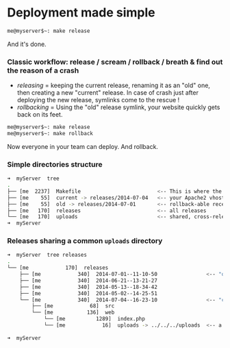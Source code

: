 Deployment made simple
======================

```bash
me@myserver$~: make release

```

And it's done.

### Classic workflow: release / scream / rollback / breath & find out the reason of a crash

- _releasing_ = keeping the current release, renaming it as an "old" one, then creating a new "current" release. In case of crash just after deploying the new release, symlinks come to the rescue !
- _rollbacking_ = Using the "old" release symlink, your website quickly gets back on its feet. 

```bash
me@myserver$~: make release
me@myserver$~: make rollback
```

Now everyone in your team can deploy. And rollback.

### Simple directories structure


```bash
➜  myServer  tree
.
├── [me  2237]  Makefile                         <-- This is where the magic happens.
├── [me    55]  current -> releases/2014-07-04   <-- your Apache2 vhost 'DocRoot'
├── [me    55]  old -> releases/2014-07-01       <-- rollback-able recent release
├── [me   170]  releases                         <-- all releases
└── [me   170]  uploads                          <-- shared, cross-releases folder
➜  myServer
```

### Releases sharing a common `uploads` directory

```bash
➜  myServer  tree releases
.
└── [me            170]  releases
    ├── [me            340]  2014-07-01--11-10-50                <-- "old"
    ├── [me            340]  2014-06-21--13-21-27
    ├── [me            340]  2014-05-13--18-34-42
    ├── [me            340]  2014-05-02--14-25-51
    └── [me            340]  2014-07-04--16-23-10                <-- "current"
        ├── [me            68]  src
        └── [me           136]  web
            └── [me          1289]  index.php
            └── [me            16]  uploads -> ../../../uploads  <-- a symlink
            
➜  myServer
```
